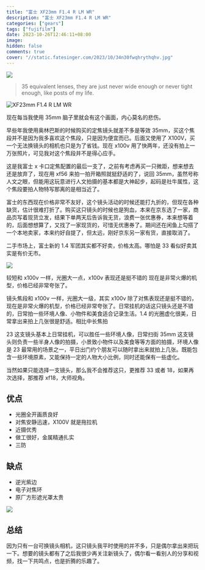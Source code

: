 ```yaml
---
title: "富士 XF23mm F1.4 R LM WR"
description: "富士 XF23mm F1.4 R LM WR"
categories: ["gears"]
tags: ["fujifilm"]
date: 2023-10-26T12:46:11+08:00
image:
hidden: false
comments: true
cover: "//static.fatesinger.com/2023/10/34n30fwqhrythqhv.jpg"
---
```


![](//static.fatesinger.com/2023/10/34n30fwqhrythqhv.jpg)

> 35 equivalent lenses, they are just never wide enough or never tight enough, like posts of my life.

![XF23mm F1.4 R LM WR](//static.fatesinger.com/2023/10/ixeewi5rqyjlumwt.jpg)

现在每当我使用 35mm 脑子里就会有这个画面，内心莫名的悲伤。

早些年我使用奥林巴斯的时候购买的定焦镜头就差不多是等效 35mm，买这个焦段并不是因为我多喜欢这个焦段，只是因为便宜而已。后面又使用了 X100V，买一个无法换镜头的相机也只是为了省钱。现在 x100v 用了快两年，还没有拍上一万张照片，可见我对这个焦段并不是得心应手。

这是我富士 x 卡口定焦配置的最后一支了，之前有考虑再买一只微距，想来想去还是放弃了，现在用 xf56 来拍一拍开箱照就挺舒适的了，说回 35mm，虽然号称人文之眼，但能用这玩意进行人文拍摄的基本都是大神起步，起码是社牛属性，这个焦段要拍人物特写那离的是相当近了。

富士的东西现在价格非常不友好，这个镜头活动的时候还能打九折的，但现在各种缺货，估计很难打折了。购买这只镜头的时候也是狗血，本来在京东选了一家，商品页写着现货立发，结果下单两天后告诉我无货，浪费一张优惠券，本来想等着的，后面想想算了，又找了一家现货的，可惜无优惠券了。期间还在闲鱼上勾搭了一个本地卖家，本来约好自提了，但太远，刚好京东另一家有货，直接取消了。

二手市场上，富士新的 1.4 军团其实都不好卖，价格太高。哪怕是 33 看似好卖其实是有价无市。

![](//static.fatesinger.com/2023/10/sdngd1cqlhfu425b.jpg)

较短和 x100v 一样，光圈大一点，x100v 表现还是挺不错的 现在是非常火爆的机型，价格已经非常夸张了。

镜头焦段和 x100v 一样，光圈大一级，其实 x100v 除了对焦表现还是挺不错的，现在是非常火爆的机型，价格已经非常夸张了。日常挂机的话这只镜头还是不错的，日常拍一些环境人像、小物件和美食适合记录生活。1.4 的光圈虚化很美，日常拿出来拍上几张很是舒适。相比中长焦拍

23 这支镜头基本上日常挂机，可以胜任一些环境人像，日常扫街 35mm 这支镜头则负责一些半身人像的拍摄，小景致小物件以及美食等等方面的拍摄，环境人像是 23 最常用的场景之一，平日出门约个朋友可以随时拿出来就拍上几张。既能包含一些环境原素，又能保持一定的人物大小比例，同时还能保有一些虚化。

当然如果只能选择一支镜头，那么我不会推荐这只，更推荐 33 或者 18，如果再次选择，那推荐 xf18，大师视角。

## 优点

-   光圈全开画质良好
-   对焦安静迅速，X100V 就是拖拉机
-   近摄优秀
-   做工很好，金属精通扎实
-   三防

## 缺点

-   逆光紫边
-   电子对焦环
-   原厂方形遮光罩太贵

![](//static.fatesinger.com/2023/10/ply3je6z91r1imf5.jpg)

## 总结

因为只有一台可换镜头相机，这只镜头我平时使用的并不多，只是偶尔拿出来把玩一下。想要的镜头都有了之后我很少再关注新镜头了，偶尔看一看别人的分享和视频，找一下共鸣点，也是折腾的乐趣了。
